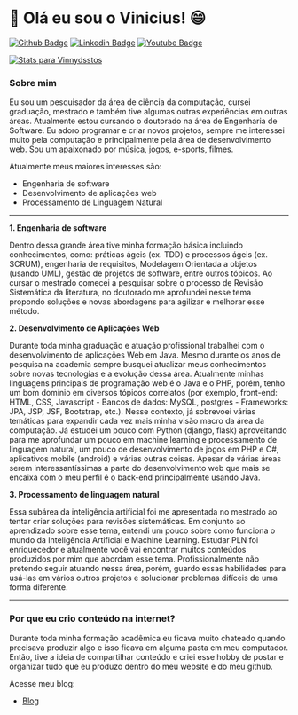 # 👋 Olá eu sou o Vinicius! 😄 

[![Github Badge](https://img.shields.io/badge/-Github-000?style=flat-square&logo=Github&logoColor=white&link=https://github.com/vinnydsstos)](https://github.com/vinnydsstos)
[![Linkedin Badge](https://img.shields.io/badge/-LinkedIn-blue?style=flat-square&logo=Linkedin&logoColor=white&link=https://www.linkedin.com/in/vinicius-dos-santos/)](https://www.linkedin.com/in/vinicius-dos-santos/)
[![Youtube Badge](https://img.shields.io/badge/-YouTube-ff0000?style=flat-square&labelColor=ff0000&logo=youtube&logoColor=white&link=https://www.youtube.com/user/TreinaWeb)](https://www.youtube.com/channel/UCsmikiRAV6dUaiC2ZVKShtQ)

[![Stats para Vinnydsstos](https://github-readme-stats.vercel.app/api?username=vinnydsstos)](https://github.com/vinnydsstos/github-readme-stats)



### Sobre mim

Eu sou um pesquisador da área de ciência da computação, cursei graduação, mestrado e também tive algumas outras experiências em outras áreas. Atualmente estou cursando o doutorado na área de Engenharia de Software. Eu adoro programar e criar novos projetos, sempre me interessei muito pela computação e principalmente pela área de desenvolvimento web. Sou um apaixonado por música, jogos, e-sports, filmes.

Atualmente meus maiores interesses são:

- Engenharia de software 
- Desenvolvimento de aplicações web
- Processamento de Linguagem Natural

---

**1. Engenharia de software**

Dentro dessa grande área tive minha formação básica incluindo conhecimentos, como: práticas ágeis (ex. TDD) e processos ágeis (ex. SCRUM), engenharia de requisitos, Modelagem Orientada a objetos (usando UML), gestão de projetos de software, entre outros tópicos. Ao cursar o mestrado comecei a pesquisar sobre o processo de Revisão Sistemática da literatura, no doutorado me aprofundei nesse tema propondo soluções e novas abordagens para agilizar e melhorar esse método.

**2. Desenvolvimento de Aplicações Web**

Durante toda minha graduação e atuação profissional trabalhei com o desenvolvimento de aplicações Web em Java. Mesmo durante os anos de pesquisa na academia sempre busquei atualizar meus conhecimentos sobre novas tecnologias e a evolução dessa área. Atualmente minhas linguagens principais de programação web é o Java e o PHP, porém, tenho um bom domínio em diversos tópicos correlatos (por exemplo, front-end: HTML, CSS, Javascript - Bancos de dados: MySQL, postgres - Frameworks: JPA, JSP, JSF, Bootstrap, etc.). Nesse contexto, já sobrevoei várias temáticas para expandir cada vez mais minha visão macro da área da computação. Já estudei um pouco com Python (django, flask) aproveitando para me aprofundar um pouco em machine learning e processamento de linguagem natural, um pouco de desenvolvimento de jogos em PHP e C#, aplicativos mobile (android) e várias outras coisas. Apesar de várias áreas serem interessantíssimas a parte do desenvolvimento web que mais se encaixa com o meu perfil é o back-end principalmente usando Java. 

**3. Processamento de linguagem natural**

Essa subárea da inteligência artificial foi me apresentada no mestrado ao tentar criar soluções para revisões sistemáticas. Em conjunto ao aprendizado sobre esse tema, entendi um pouco sobre como funciona o mundo da Inteligência Artificial e Machine Learning. Estudar PLN foi enriquecedor e atualmente você vai encontrar muitos conteúdos produzidos por mim que abordam esse tema. Profissionalmente não pretendo seguir atuando nessa área, porém, guardo essas habilidades para usá-las em vários outros projetos e solucionar problemas difíceis de uma forma diferente.

---

### Por que eu crio conteúdo na internet?

Durante toda minha formação acadêmica eu ficava muito chateado quando precisava produzir algo e isso ficava em alguma pasta em meu computador. Então, tive a ideia de compartilhar conteúdo e criei esse hobby de postar e organizar tudo que eu produzo dentro do meu website e do meu github.

Acesse meu blog:

- [Blog](https://www.computersciencemaster.com.br) 


